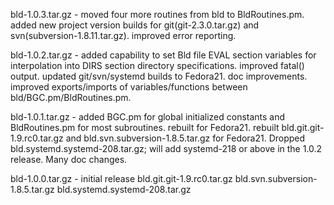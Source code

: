 
 bld-1.0.3.tar.gz - moved four more routines from bld to BldRoutines.pm.  added new project version builds
                    for git(git-2.3.0.tar.gz) and svn(subversion-1.8.11.tar.gz).  improved error reporting.

 bld-1.0.2.tar.gz - added capability to set Bld file EVAL section variables for interpolation into DIRS section
                    directory specifications.  improved fatal() output. updated git/svn/systemd builds to
                    Fedora21.  doc improvements.  improved exports/imports of variables/functions between
                    bld/BGC.pm/BldRoutines.pm.

 bld-1.0.1.tar.gz - added BGC.pm for global initialized constants and BldRoutines.pm for most subroutines.
                    rebuilt for Fedora21.  rebuilt bld.git.git-1.9.rc0.tar.gz and bld.svn.subversion-1.8.5.tar.gz
                    for Fedora21.  Dropped bld.systemd.systemd-208.tar.gz; will add systemd-218 or above in
                    the 1.0.2 release.  Many doc changes.

 bld-1.0.0.tar.gz - initial release
     bld.git.git-1.9.rc0.tar.gz
     bld.svn.subversion-1.8.5.tar.gz
     bld.systemd.systemd-208.tar.gz

